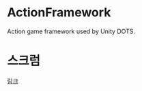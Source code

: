# ActionFramework
Action game framework used by Unity DOTS.


# 스크럼
[링크](https://docs.google.com/spreadsheets/d/1r5IbZYfxHLblOCRZ3xz7i1QaxGpBqnICjyC6fyHIOuY/edit?usp=sharing)  

